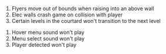 <!-- PLAY MODE -->

1. Flyers move out of bounds when raising into an above wall
2. Elec walls crash game on collision with player
3. Certain levels in the courtard won't transition to the next level

<!-- SOUNDS -->

1. Hover menu sound won't play
2. Menu select sound won't play
3. Player detected won't play
